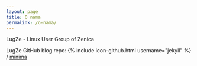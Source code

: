```yaml
---
layout: page
title: O nama
permalink: /o-nama/
---
```


LugZe - Linux User Group of Zenica

LugZe GitHub blog repo:
{% include icon-github.html username="jekyll" %} /
[minima](https://github.com/lugze/blog)
